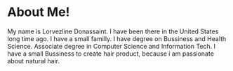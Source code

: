 # About Me!
My name is Lorvezline Donassaint. I have been there in the United States long time ago. I have a small familly.
I have degree on Bussiness and Health Science.
Associate degree in Computer Science and Information Tech.
I have a small Bussiness to create hair product, because i am passionate about natural hair.
